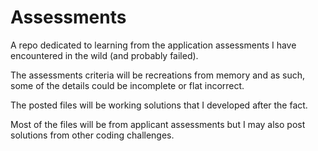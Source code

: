 # Assessments
A repo dedicated to learning from the application assessments I have encountered in the wild (and probably failed).

The assessments criteria will be recreations from memory and as such, some of the details could be incomplete or flat incorrect.

The posted files will be working solutions that I developed after the fact.

Most of the files will be from applicant assessments but I may also post solutions from other coding challenges.
